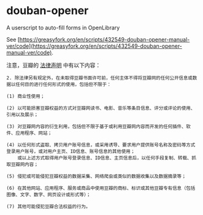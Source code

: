 # douban-opener
A userscript to auto-fill forms in OpenLibrary

See [https://greasyfork.org/en/scripts/432549-douban-opener-manual-ver/code](https://greasyfork.org/en/scripts/432549-douban-opener-manual-ver/code).

注意，豆瓣的 [法律声明](https://www.douban.com/about/legal) 中有以下内容：

```
2. 除法律另有规定外，在未取得豆瓣书面许可前，任何主体不得将豆瓣网的任何公开信息或数据以任何目的进行任何形式的使用，包括但不限于：

(1) 商业性使用；

(2) 以可能损害豆瓣权益的方式对豆瓣网读书、电影、音乐等条目信息、评分或评论的使用、引用以及展示；

(3) 对豆瓣网内容的衍生利用，包括但不限于基于或利用豆瓣网内容而开发的任何插件、软件、应用程序、网站；

(4) 以任何形式盗取、拷贝用户账号信息，或采用诱导、要求用户提供账号名称及密码等方式登录用户账号，或对用户主页、ID信息、账号信息的其他使用；
    或以上述方式取得用户账号登录信息、ID信息、主页信息后，以任何手段复制、转载、抓取豆瓣网内容；

(5) 侵犯或可能侵犯豆瓣权益的数据采集、网络爬虫或类似的数据收集以及数据摘录等；

(6) 在其他网站、应用程序、服务或商品中使用豆瓣的商标、标识或其他豆瓣专有信息（包括图像、文字、数字、网页设计或形式等）；

(7) 其他可能侵犯豆瓣合法权益的行为。
```
